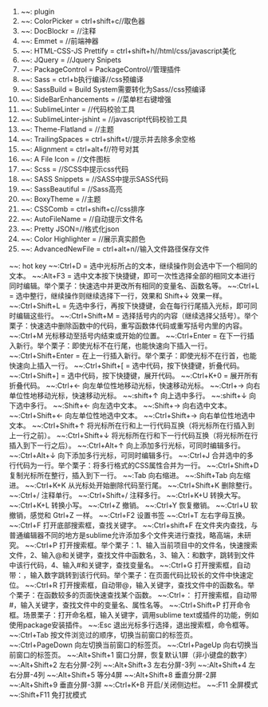 1. ~~: plugin
2. ~~: ColorPicker          = ctrl+shift+c//取色器
3. ~~: DocBlockr            = //注释
4. ~~:	Emmet                = //前端神器
5. ~~: HTML-CSS-JS Prettify = ctrl+shift+h//html/css/javascript美化
6. ~~: JQuery               = //Jquery Snipets
7. ~~: PackageControl       = PackageControl//管理插件
8. ~~: Sass                 = ctrl+b执行编译//css预编译
9. ~~: SassBuild            = Build System需要转化为Sass//css预编译
10. ~~: SideBarEnhancements  = //菜单栏右键增强
11. ~~: SublimeLinter        = //代码校验工具
12. ~~: SublimeLinter-jshint = //javascript代码校验工具
13. ~~: Theme-Flatland       = //主题
14. ~~: TrailingSpaces       = ctrl+shift+t//提示并去除多余空格
15. ~~: Alignment            = ctrl+alt+f//符号对其
16. ~~: A File Icon          = //文件图标
17. ~~: Scss                 = //SCSS中提示css代码
18. ~~: SASS Snippets        = //SASS中提示SASS代码
19. ~~: SassBeautiful        = //Sass高亮
20. ~~: BoxyTheme            = //主题
21. ~~: CSSComb              = ctrl+shift+c//css排序
22. ~~: AutoFileName         = //自动提示文件名
23. ~~: Pretty JSON=//格式化json
24. ~~: Color Highlighter = //展示真实颜色
25. ~~: AdvancedNewFile = ctrl+alt+n//输入文件路径保存文件

~~: hot key
~~:Ctrl+D                = 选中光标所占的文本，继续操作则会选中下一个相同的文本。
~~:Alt+F3                = 选中文本按下快捷键，即可一次性选择全部的相同文本进行同时编辑。举个栗子：快速选中并更改所有相同的变量名、函数名等。
~~:Ctrl+L                = 选中整行，继续操作则继续选择下一行，效果和 Shift+↓ 效果一样。
~~:Ctrl+Shift+L          = 先选中多行，再按下快捷键，会在每行行尾插入光标，即可同时编辑这些行。
~~:Ctrl+Shift+M          = 选择括号内的内容（继续选择父括号）。举个栗子：快速选中删除函数中的代码，重写函数体代码或重写括号内里的内容。
~~:Ctrl+M 光标移动至括号内结束或开始的位置。
~~:Ctrl+Enter            = 在下一行插入新行。举个栗子：即使光标不在行尾，也能快速向下插入一行。
~~:Ctrl+Shift+Enter      = 在上一行插入新行。举个栗子：即使光标不在行首，也能快速向上插入一行。
~~:Ctrl+Shift+[          = 选中代码，按下快捷键，折叠代码。
~~:Ctrl+Shift+]          = 选中代码，按下快捷键，展开代码。
~~:Ctrl+K+0              = 展开所有折叠代码。
~~:Ctrl+← 向左单位性地移动光标，快速移动光标。
~~:Ctrl+→ 向右单位性地移动光标，快速移动光标。
~~:shift+↑ 向上选中多行。
~~:shift+↓ 向下选中多行。
~~:Shift+← 向左选中文本。
~~:Shift+→ 向右选中文本。
~~:Ctrl+Shift+← 向左单位性地选中文本。
~~:Ctrl+Shift+→ 向右单位性地选中文本。
~~:Ctrl+Shift+↑ 将光标所在行和上一行代码互换（将光标所在行插入到上一行之前）。
~~:Ctrl+Shift+↓ 将光标所在行和下一行代码互换（将光标所在行插入到下一行之后）。
~~:Ctrl+Alt+↑ 向上添加多行光标，可同时编辑多行。
~~:Ctrl+Alt+↓ 向下添加多行光标，可同时编辑多行。
~~:Ctrl+J 合并选中的多行代码为一行。举个栗子：将多行格式的CSS属性合并为一行。
~~:Ctrl+Shift+D 复制光标所在整行，插入到下一行。
~~:Tab 向右缩进。
~~:Shift+Tab 向左缩进。
~~:Ctrl+K+K 从光标处开始删除代码至行尾。
~~:Ctrl+Shift+K 删除整行。
~~:Ctrl+/ 注释单行。
~~:Ctrl+Shift+/ 注释多行。
~~:Ctrl+K+U 转换大写。
~~:Ctrl+K+L 转换小写。
~~:Ctrl+Z 撤销。
~~:Ctrl+Y 恢复撤销。
~~:Ctrl+U 软撤销，感觉和 Gtrl+Z 一样。
~~:Ctrl+F2 设置书签
~~:Ctrl+T 左右字母互换。
~~:Ctrl+F 打开底部搜索框，查找关键字。
~~:Ctrl+shift+F 在文件夹内查找，与普通编辑器不同的地方是sublime允许添加多个文件夹进行查找，略高端，未研究。
~~:Ctrl+P 打开搜索框。举个栗子：1、输入当前项目中的文件名，快速搜索文件，2、输入@和关键字，查找文件中函数名，3、输入：和数字，跳转到文件中该行代码，4、输入#和关键字，查找变量名。
~~:Ctrl+G 打开搜索框，自动带：，输入数字跳转到该行代码。举个栗子：在页面代码比较长的文件中快速定位。
~~:Ctrl+R 打开搜索框，自动带@，输入关键字，查找文件中的函数名。举个栗子：在函数较多的页面快速查找某个函数。
~~:Ctrl+： 打开搜索框，自动带#，输入关键字，查找文件中的变量名、属性名等。
~~:Ctrl+Shift+P 打开命令框。场景栗子：打开命名框，输入关键字，调用sublime text或插件的功能，例如使用package安装插件。
~~:Esc 退出光标多行选择，退出搜索框，命令框等。
~~:Ctrl+Tab 按文件浏览过的顺序，切换当前窗口的标签页。
~~:Ctrl+PageDown 向左切换当前窗口的标签页。
~~:Ctrl+PageUp 向右切换当前窗口的标签页。
~~:Alt+Shift+1 窗口分屏，恢复默认1屏（非小键盘的数字）
~~:Alt+Shift+2 左右分屏-2列
~~:Alt+Shift+3 左右分屏-3列
~~:Alt+Shift+4 左右分屏-4列
~~:Alt+Shift+5 等分4屏
~~:Alt+Shift+8 垂直分屏-2屏
~~:Alt+Shift+9 垂直分屏-3屏
~~:Ctrl+K+B 开启/关闭侧边栏。
~~:F11 全屏模式
~~:Shift+F11 免打扰模式